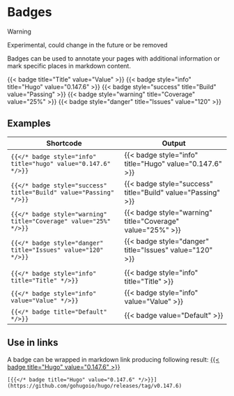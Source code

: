 # Badges

> [!WARNING]
> Experimental, could change in the future or be removed

Badges can be used to annotate your pages with additional information or mark specific places in markdown content.

{{< badge title="Title" value="Value" >}}
{{< badge style="info" title="Hugo" value="0.147.6" >}}
{{< badge style="success" title="Build" value="Passing" >}}
{{< badge style="warning" title="Coverage" value="25%" >}}
{{< badge style="danger" title="Issues" value="120" >}}

## Examples

| Shortcode | Output |
| --        | --     |
| `{{</* badge style="info" title="hugo" value="0.147.6" */>}}`     | {{< badge style="info" title="Hugo" value="0.147.6" >}}     |
| `{{</* badge style="success" title="Build" value="Passing" */>}}` | {{< badge style="success" title="Build" value="Passing" >}} |
| `{{</* badge style="warning" title="Coverage" value="25%" */>}}`  | {{< badge style="warning" title="Coverage" value="25%" >}}  |
| `{{</* badge style="danger" title="Issues" value="120" */>}}`     | {{< badge style="danger" title="Issues" value="120" >}}     |
| | |
| `{{</* badge style="info" title="Title" */>}}`                    | {{< badge style="info" title="Title" >}}                    |
| `{{</* badge style="info" value="Value" */>}}`                    | {{< badge style="info" value="Value" >}}                    |
| `{{</* badge title="Default" */>}}`                               | {{< badge value="Default" >}}                               |

## Use in links 

A badge can be wrapped in markdown link producing following result: [{{< badge title="Hugo" value="0.147.6" >}}](https://github.com/gohugoio/hugo/releases/tag/v0.147.6)
```tpl
[{{</* badge title="Hugo" value="0.147.6" */>}}](https://github.com/gohugoio/hugo/releases/tag/v0.147.6)
```
